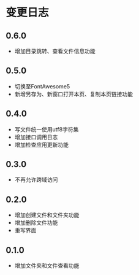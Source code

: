 # 变更日志

## 0.6.0

* 增加目录跳转、查看文件信息功能

## 0.5.0

* 切换至FontAwesome5
* 新增另存为、新窗口打开本页、复制本页链接功能

## 0.4.0

* 写文件统一使用utf8字符集
* 增加接口调用日志
* 增加检查应用更新功能

## 0.3.0

* 不再允许跨域访问

## 0.2.0

* 增加创建文件和文件夹功能
* 增加删除文件功能
* 重写界面

## 0.1.0

* 增加文件夹和文件查看功能
